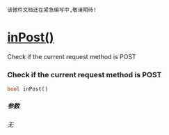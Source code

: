     该微件文档还在紧急编写中,敬请期待!
[inPost()](http://twinh.github.com/widget/api/inPost)
=====================================================

Check if the current request method is POST

### Check if the current request method is POST
```php
bool inPost()
```

##### 参数
*无*

